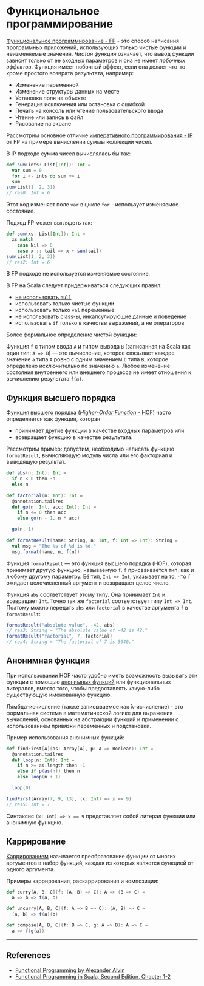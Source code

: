 # Функциональное программирование

[Функциональное программирование - FP](../scala/fp/what-is-fp) -
это способ написания программных приложений, использующих только чистые функции и неизменяемые значения. 
_Чистая функция_ означает, что вывод функции зависит только от ее входных параметров
и она не имеет _побочных эффектов_.
Функция имеет побочный эффект, если она делает что-то кроме простого возврата результата, например:
- Изменение переменной
- Изменение структуры данных на месте
- Установка поля на объекте
- Генерация исключения или остановка с ошибкой
- Печать на консоль или чтение пользовательского ввода
- Чтение или запись в файл
- Рисование на экране

Рассмотрим основное отличие [императивного программирования - IP](https://ru.wikipedia.org/wiki/%D0%98%D0%BC%D0%BF%D0%B5%D1%80%D0%B0%D1%82%D0%B8%D0%B2%D0%BD%D0%BE%D0%B5_%D0%BF%D1%80%D0%BE%D0%B3%D1%80%D0%B0%D0%BC%D0%BC%D0%B8%D1%80%D0%BE%D0%B2%D0%B0%D0%BD%D0%B8%D0%B5) 
от FP на примере вычислении суммы коллекции чисел.

В IP подходе сумма чисел вычислялась бы так:

```scala
def sum(ints: List[Int]): Int =
  var sum = 0
  for i <- ints do sum += i
  sum
sum(List(1, 2, 3))
// res0: Int = 6
```

Этот код изменяет поле `var` в цикле `for` - использует изменяемое состояние.

Подход FP может выглядеть так:

```scala
def sum(xs: List[Int]): Int =
  xs match
    case Nil => 0
    case x :: tail => x + sum(tail)
sum(List(1, 2, 3))
// res2: Int = 6
```

В FP подходе не используется изменяемое состояние.

В FP на Scala следует придерживаться следующих правил:
- [не использовать `null`](../scala/types#nothing-и-null)
- использовать только чистые функции
- использовать только `val` переменные
- не использовать class-ы, инкапсулирующие данные и поведение
- использовать `if` только в качестве выражений, а не операторов

Более формальное определение чистой функции:

Функция `f` с типом ввода `A` и типом вывода `B` (записанная на Scala как один тип: `A => B`) — 
это вычисление, которое связывает каждое значение `a` типа `A` ровно с одним значением `b` типа `B`, 
которое определено исключительно по значению `a`. 
Любое изменение состояния внутреннего или внешнего процесса не имеет отношения к вычислению результата `f(a)`.

## Функция высшего порядка

[Функция высшего порядка (_Higher-Order Function_ - HOF)](../scala/functions/hofs)
часто определяется как функция, которая
- принимает другие функции в качестве входных параметров или
- возвращает функцию в качестве результата.

Рассмотрим пример: допустим, необходимо написать функцию `formatResult`, 
вычисляющую модуль числа или его факториал и выводящую результат.

```scala
def abs(n: Int): Int =
  if n < 0 then -n
  else n
  
def factorial(n: Int): Int =
  @annotation.tailrec
  def go(n: Int, acc: Int): Int =
    if n <= 0 then acc
    else go(n - 1, n * acc)

  go(n, 1)
  
def formatResult(name: String, n: Int, f: Int => Int): String =
  val msg = "The %s of %d is %d."
  msg.format(name, n, f(n))  
```

Функция `formatResult` — это функция высшего порядка (HOF), которая принимает другую функцию, называемую `f`. 
`f` присваивается тип, как и любому другому параметру. 
Её тип, `Int => Int`, указывает на то, что `f` ожидает целочисленный аргумент и возвращает целое число.

Функция `abs` соответствует этому типу. Она принимает `Int` и возвращает `Int`. 
Точно так же `factorial` соответствует типу `Int => Int`. 
Поэтому можно передать `abs` или `factorial` в качестве аргумента `f` в `formatResult`:

```scala
formatResult("absolute value", -42, abs)
// res3: String = "The absolute value of -42 is 42."
formatResult("factorial", 7, factorial)  
// res4: String = "The factorial of 7 is 5040."
```

## Анонимная функция

При использовании HOF часто удобно иметь возможность вызывать эти функции 
с помощью [анонимных функций](../scala/functions/anonymous) или функциональных литералов, 
вместо того, чтобы предоставлять какую-либо существующую именованную функцию.

Лямбда-исчисление (также записываемое как λ-исчисление) -
это формальная система в математической логике для выражения вычислений, основанных на абстракции функций
и применении с использованием привязки переменных и подстановки.

Пример использования анонимных функций:

```scala
def findFirst[A](as: Array[A], p: A => Boolean): Int =
  @annotation.tailrec
  def loop(n: Int): Int =
    if n >= as.length then -1
    else if p(as(n)) then n
    else loop(n + 1)

  loop(0)

findFirst(Array(7, 9, 13), (x: Int) => x == 9)
// res5: Int = 1
```

Синтаксис `(x: Int) => x == 9` представляет собой литерал функции или анонимную функцию.

## Каррирование

[Каррированием](https://ru.wikipedia.org/wiki/%D0%9A%D0%B0%D1%80%D1%80%D0%B8%D1%80%D0%BE%D0%B2%D0%B0%D0%BD%D0%B8%D0%B5) 
называется преобразование функции от многих аргументов в набор функций, каждая из которых является функцией от одного аргумента.

Примеры каррирования, раскаррирования и композиции:

```scala
def curry[A, B, C](f: (A, B) => C): A => (B => C) =
  a => b => f(a, b)

def uncurry[A, B, C](f: A => B => C): (A, B) => C =
  (a, b) => f(a)(b)

def compose[A, B, C](f: B => C, g: A => B): A => C =
  a => f(g(a))
```


---

## References

- [Functional Programming by Alexander Alvin](https://alvinalexander.com/photos/functional-programming-simplied-free-pdf-preview/)
- [Functional Programming in Scala, Second Edition, Chapter 1-2](https://www.manning.com/books/functional-programming-in-scala-second-edition?query=Functional%20Programming%20in%20Scala,%20Second%20Edition)
